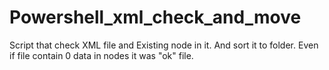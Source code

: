 # Powershell_xml_check_and_move
Script that check XML file and Existing node in it. And sort it to folder.
Even if file contain 0 data in nodes it was "ok" file.
